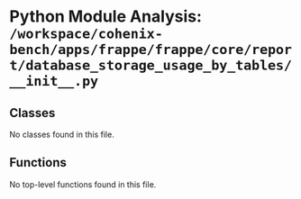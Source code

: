 # Python Module Analysis: `/workspace/cohenix-bench/apps/frappe/frappe/core/report/database_storage_usage_by_tables/__init__.py`

## Classes

No classes found in this file.


## Functions

No top-level functions found in this file.
